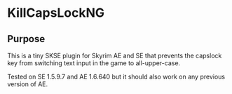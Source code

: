 # KillCapsLockNG

## Purpose
This is a tiny SKSE plugin for Skyrim AE and SE that prevents the capslock key from switching text input in the game to all-upper-case.  

Tested on SE 1.5.9.7 and AE 1.6.640 but it should also work on any previous version of AE.
